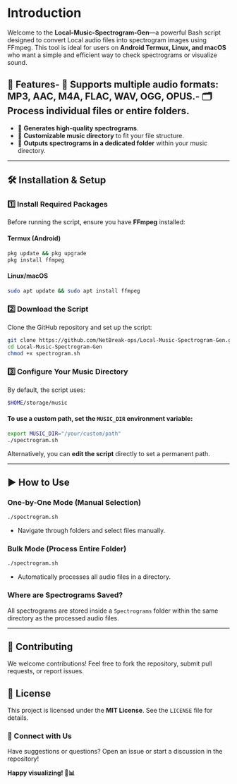 # Introduction

Welcome to the **Local-Music-Spectrogram-Gen**—a powerful Bash script designed to convert Local audio files into spectrogram images using FFmpeg. This tool is ideal for users on **Android Termux, Linux, and macOS** who want a simple and efficient way to check spectrograms or visualize sound.
## 🚀 Features- 🎼 **Supports multiple audio formats**: MP3, AAC, M4A, FLAC, WAV, OGG, OPUS.- 🗂️ **Process individual files or entire folders**.
- 🎨 **Generates high-quality spectrograms**.
- 🔧 **Customizable music directory** to fit your file structure.
- 📁 **Outputs spectrograms in a dedicated folder** within your music directory.

---

## 🛠️ Installation & Setup
### 1️⃣ Install Required Packages
Before running the script, ensure you have **FFmpeg** installed:
#### Termux (Android)
```bash
pkg update && pkg upgrade
pkg install ffmpeg
```
#### Linux/macOS
```bash
sudo apt update && sudo apt install ffmpeg
```

### 2️⃣ Download the Script
Clone the GitHub repository and set up the script:
```bash
git clone https://github.com/NetBreak-ops/Local-Music-Spectrogram-Gen.git
cd Local-Music-Spectrogram-Gen
chmod +x spectrogram.sh
```

### 3️⃣ Configure Your Music Directory
By default, the script uses:
```bash
$HOME/storage/music
```
#### To use a custom path, set the `MUSIC_DIR` environment variable:
```bash
export MUSIC_DIR="/your/custom/path"
./spectrogram.sh
```
Alternatively, you can **edit the script** directly to set a permanent path.

---

## ▶️ How to Use
### **One-by-One Mode** (Manual Selection)
```bash
./spectrogram.sh
```
- Navigate through folders and select files manually.

### **Bulk Mode** (Process Entire Folder)
```bash
./spectrogram.sh
```
- Automatically processes all audio files in a directory.

### **Where are Spectrograms Saved?**
All spectrograms are stored inside a `Spectrograms` folder within the same directory as the processed audio files.

---



## 🤝 Contributing
We welcome contributions! Feel free to fork the repository, submit pull requests, or report issues.

## 📜 License
This project is licensed under the **MIT License**. See the `LICENSE` file for details.

### 🔗 Connect with Us
Have suggestions or questions? Open an issue or start a discussion in the repository!

**Happy visualizing! 🎵📊**

